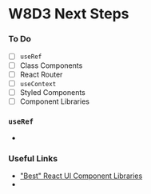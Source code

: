 # W8D3 Next Steps

### To Do
- [ ] `useRef`
- [ ] Class Components
- [ ] React Router
- [ ] `useContext`
- [ ] Styled Components
- [ ] Component Libraries

### `useRef`
* 

### Useful Links
* ["Best" React UI Component Libraries](https://www.codeinwp.com/blog/react-ui-component-libraries-frameworks/)
* []()
